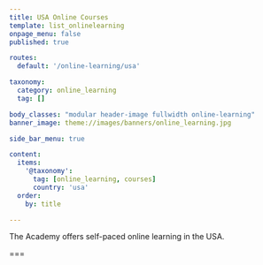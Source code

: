 ```yaml
---
title: USA Online Courses
template: list_onlinelearning
onpage_menu: false
published: true

routes:
  default: '/online-learning/usa'

taxonomy:
  category: online_learning
  tag: []

body_classes: "modular header-image fullwidth online-learning"
banner_image: theme://images/banners/online_learning.jpg

side_bar_menu: true

content:
  items:
    '@taxonomy':
      tag: [online_learning, courses]
      country: 'usa'
  order:
    by: title

---
```


The Academy offers self-paced online learning in the USA.

===
